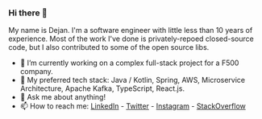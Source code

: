 ### Hi there 👋

My name is Dejan. I'm a software engineer with little less than 10 years of experience. Most of the work I've done is privately-repoed closed-source code, but I also contributed to some of the open source libs.

- 🔭 I’m currently working on a complex full-stack project for a F500 company.
- 🌱 My preferred tech stack: Java / Kotlin, Spring, AWS, Microservice Architecture, Apache Kafka, TypeScript, React.js.
- 💬 Ask me about anything!
- 📫 How to reach me: [LinkedIn](https://www.linkedin.com/in/dejan-nadlacki/) - [Twitter](https://twitter.com/theitdejan) - [Instagram](https://www.instagram.com/nadlacki.d/) - [StackOverflow](https://stackoverflow.com/users/3536991/desomph)

<!--
**Desomph/Desomph** is a ✨ _special_ ✨ repository because its `README.md` (this file) appears on your GitHub profile.

Here are some ideas to get you started:

- 🔭 I’m currently working on ...
- 🌱 I’m currently learning ...
- 👯 I’m looking to collaborate on ...
- 🤔 I’m looking for help with ...
- 💬 Ask me about ...
- 📫 How to reach me: ...
- 😄 Pronouns: ...
- ⚡ Fun fact: ...
-->
